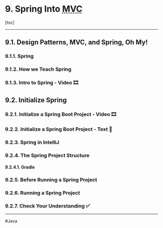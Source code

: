 # 9. Spring Into <abbr title="Model-View-Control">MVC</abbr>

[toc]

---

## 9.1. Design Patterns, MVC, and Spring, Oh My!

### 9.1.1. Spring

### 9.1.2. How we Teach Spring

### 9.1.3. Intro to Spring - Video :film_strip:

## 9.2. Initialize Spring

### 9.2.1. Initialize a Spring Boot Project - Video :film_strip:

### 9.2.2. Initialize a Spring Boot Project - Text :page_facing_up:

### 9.2.3. Spring in IntelliJ

### 9.2.4. The Spring Project Structure

#### 9.2.4.1. Gradle

### 9.2.5. Before Running a Spring Project

### 9.2.6. Running a Spring Project

### 9.2.7. Check Your Understanding :white_check_mark:

---

#Java